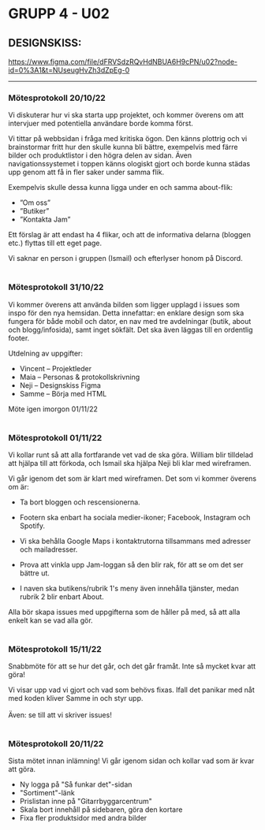 # GRUPP 4 - U02

## DESIGNSKISS:
https://www.figma.com/file/dFRVSdzRQvHdNBUA6H9cPN/u02?node-id=0%3A1&t=NUseugHvZh3dZpEg-0
___

### Mötesprotokoll 20/10/22

Vi diskuterar hur vi ska starta upp projektet, och kommer överens om att intervjuer med potentiella användare borde komma först.

Vi tittar på webbsidan i fråga med kritiska ögon. Den känns plottrig och vi brainstormar fritt hur den skulle kunna bli bättre, exempelvis med färre bilder och produktlistor i den högra delen av sidan. Även navigationssystemet i toppen känns ologiskt gjort och borde kunna städas upp genom att få in fler saker under samma flik.

Exempelvis skulle dessa kunna ligga under en och samma about-flik:

* ”Om oss”<br> 
* ”Butiker”<br> 
* ”Kontakta Jam”<br>

Ett förslag är att endast ha 4 flikar, och att de informativa delarna (bloggen etc.) flyttas till ett eget page.

Vi saknar en person i gruppen (Ismail) och efterlyser honom på Discord.
<br><br>


### Mötesprotokoll 31/10/22

Vi kommer överens att använda bilden som ligger upplagd i issues som inspo för den nya hemsidan. Detta innefattar: en enklare design som ska fungera för både mobil och dator, en nav med tre avdelningar (butik, about och blogg/infosida), samt inget sökfält. Det ska även läggas till en ordentlig footer.

Utdelning av uppgifter: 
* Vincent – Projektleder<br> 
* Maia – Personas & protokollskrivning<br> 
* Neji – Designskiss Figma<br> 
* Samme – Börja med HTML

Möte igen imorgon 01/11/22
<br><br>


### Mötesprotokoll 01/11/22

Vi kollar runt så att alla fortfarande vet vad de ska göra. William blir tilldelad att hjälpa till att förkoda, och Ismail ska hjälpa Neji bli klar med wireframen.

Vi går igenom det som är klart med wireframen. Det som vi kommer överens om är:


* Ta bort bloggen och rescensionerna.

* Footern ska enbart ha sociala medier-ikoner; Facebook, Instagram och Spotify.

* Vi ska behålla Google Maps i kontaktrutorna tillsammans med adresser och mailadresser.

* Prova att vinkla upp Jam-loggan så den blir rak, för att se om det ser bättre ut.

* I naven ska butikens/rubrik 1's meny även innehålla tjänster, medan rubrik 2 blir enbart About.

Alla bör skapa issues med uppgifterna som de håller på med, så att alla enkelt kan se vad alla gör.
<br><br>


### Mötesprotokoll 15/11/22
Snabbmöte för att se hur det går, och det går framåt. Inte så mycket kvar att göra! 

Vi visar upp vad vi gjort och vad som behövs fixas. Ifall det panikar med nåt med koden kliver Samme in och styr upp.<br><br> 
Även: se till att vi skriver issues!
<br><br>

### Mötesprotokoll 20/11/22
Sista mötet innan inlämning! Vi går igenom sidan och kollar vad som är kvar att göra. 
* Ny logga på "Så funkar det"-sidan
* "Sortiment"-länk
* Prislistan inne på "Gitarrbyggarcentrum"
* Skala bort innehåll på sidebaren, göra den kortare
* Fixa fler produktsidor med andra bilder

